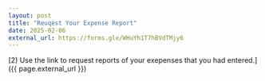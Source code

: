 ```yaml
---
layout: post
title: "Reuqest Your Expense Report"
date: 2025-02-06
external_url: https://forms.gle/WHuYh1T7hBVdTMjy6
---
```


[2) Use the link to request reports of your exepenses that you had entered.]({{ page.external_url }})

